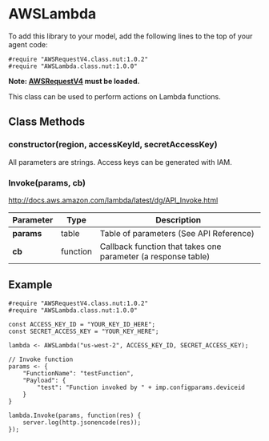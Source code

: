 # AWSLambda

To add this library to your model, add the following lines to the top of your agent code:

```
#require "AWSRequestV4.class.nut:1.0.2"
#require "AWSLambda.class.nut:1.0.0"
```

**Note: [AWSRequestV4](https://github.com/electricimp/AWSRequestV4/) must be loaded.**

This class can be used to perform actions on Lambda functions.

## Class Methods

### constructor(region, accessKeyId, secretAccessKey)

All parameters are strings. Access keys can be generated with IAM.

### Invoke(params, cb)

http://docs.aws.amazon.com/lambda/latest/dg/API_Invoke.html

 Parameter             | Type           | Description
---------------------- | -------------- | -----------
**params**             | table          | Table of parameters (See API Reference)
**cb**                 | function       | Callback function that takes one parameter (a response table)

## Example

```squirrel
#require "AWSRequestV4.class.nut:1.0.2"
#require "AWSLambda.class.nut:1.0.0"

const ACCESS_KEY_ID = "YOUR_KEY_ID_HERE";
const SECRET_ACCESS_KEY = "YOUR_KEY_HERE";

lambda <- AWSLambda("us-west-2", ACCESS_KEY_ID, SECRET_ACCESS_KEY);

// Invoke function
params <- {
    "FunctionName": "testFunction",
    "Payload": {
        "test": "Function invoked by " + imp.configparams.deviceid
    }
}

lambda.Invoke(params, function(res) {
    server.log(http.jsonencode(res));
});
```
